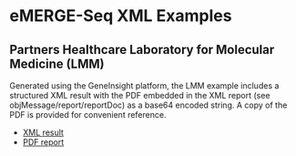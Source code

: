 # eMERGE-Seq XML Examples

## Partners Healthcare Laboratory for Molecular Medicine (LMM)
Generated using the GeneInsight platform, the LMM example includes a structured XML result with the PDF embedded in the XML report (see objMessage/report/reportDoc) as a base64 encoded string.  A copy of the PDF is provided for convenient reference.

* [XML result](PM-16-A07001/report-PM-16-A07001-20160912-065603.xml)
* [PDF report](PM-16-A07001/PM-16-A07001.pdf)